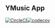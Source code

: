 YMusic App
--------------
[![CircleCI](https://circleci.com/gh/Khang-NT/music-app/tree/master.svg?style=shield)](https://circleci.com/gh/Khang-NT/music-app/tree/master)[![codecov](https://codecov.io/gh/Khang-NT/music-app/branch/master/graph/badge.svg)](https://codecov.io/gh/Khang-NT/music-app)

